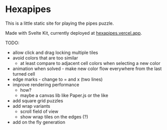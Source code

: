 # Hexapipes

This is a little static site for playing the pipes puzzle.

Made with Svelte Kit, currently deployed at [hexapipes.vercel.app](www.hexapipes.vercel.app/hexagonal/5).


TODO:

- allow click and drag locking multiple tiles
- avoid colors that are too similar
    - at least compare to adjacent cell colors when selecting a new color
- animation when solved - make new color flow everywhere from the last turned cell
- edge marks - change to = and x (two lines)
- improve rendering performance
    - how?
    - maybe a canvas lib like Paper.js or the like
- add square grid puzzles
- add wrap variants
    - scroll field of view
    - show wrap tiles on the edges (?)
- add on the fly generation